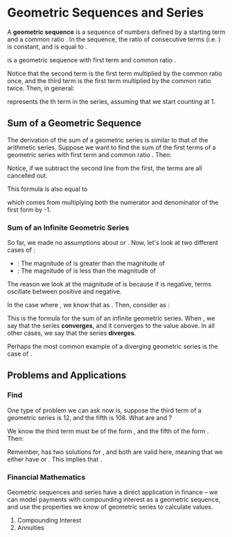 # Geometric Sequences and Series

A **geometric sequence** is a sequence of numbers defined by a starting term  and a common ratio . In the sequence, the ratio of consecutive terms \(i.e. \) is constant, and is equal to .

is a geometric sequence with first term  and common ratio .

Notice that the second term is the first term multiplied by the common ratio once, and the third term is the first term multiplied by the common ratio twice. Then, in general:

represents the th term in the series, assuming that we start counting at 1.

## Sum of a Geometric Sequence

The derivation of the sum of a geometric series is similar to that of the arithmetic series. Suppose we want to find the sum  of the first  terms of a geometric series with first term  and common ratio . Then:

Notice, if we subtract the second line from the first, the terms  are all cancelled out.

This formula is also equal to

which comes from multiplying both the numerator and denominator of the first form by -1.

### Sum of an Infinite Geometric Series

So far, we made no assumptions about  or . Now, let's look at two different cases of :

* : The magnitude of  is greater than the magnitude of 
* : The magnitude of  is less than the magnitude of 

The reason we look at the magnitude of  is because if  is negative, terms oscillate between positive and negative.

In the case where , we know that  as . Then, consider  as :

This is the formula for the sum of an infinite geometric series. When , we say that the series **converges**, and it converges to the value above. In all other cases, we say that the series **diverges**.

Perhaps the most common example of a diverging geometric series is the case of .

## Problems and Applications

### Find 

One type of problem we can ask now is, suppose the third term of a geometric series is 12, and the fifth is 108. What are  and ?

We know the third term must be of the form , and the fifth of the form . Then:

Remember,  has two solutions for , and both are valid here, meaning that we either have  or . This implies that .

### Financial Mathematics

Geometric sequences and series have a direct application in finance – we can model payments with compounding interest as a geometric sequence, and use the properties we know of geometric series to calculate values.

1. Compounding Interest
2. Annuities


